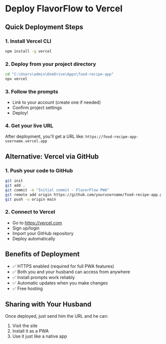 # Deploy FlavorFlow to Vercel

## Quick Deployment Steps

### 1. Install Vercel CLI
```bash
npm install -g vercel
```

### 2. Deploy from your project directory
```bash
cd "C:\Users\admin\OneDrive\Apps\food-recipe-app"
npx vercel
```

### 3. Follow the prompts
- Link to your account (create one if needed)
- Confirm project settings
- Deploy!

### 4. Get your live URL
After deployment, you'll get a URL like:
`https://food-recipe-app-username.vercel.app`

## Alternative: Vercel via GitHub

### 1. Push your code to GitHub
```bash
git init
git add .
git commit -m "Initial commit - FlavorFlow PWA"
git remote add origin https://github.com/yourusername/food-recipe-app.git
git push -u origin main
```

### 2. Connect to Vercel
- Go to https://vercel.com
- Sign up/login
- Import your GitHub repository
- Deploy automatically

## Benefits of Deployment
- ✅ HTTPS enabled (required for full PWA features)
- ✅ Both you and your husband can access from anywhere
- ✅ Install prompts work reliably
- ✅ Automatic updates when you make changes
- ✅ Free hosting

## Sharing with Your Husband
Once deployed, just send him the URL and he can:
1. Visit the site
2. Install it as a PWA
3. Use it just like a native app
